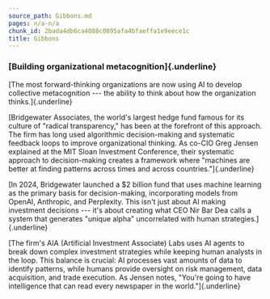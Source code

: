 ```yaml
---
source_path: Gibbons.md
pages: n/a-n/a
chunk_id: 2bada4db6ca4088c0095afa4bfaeffa1e9eece1c
title: Gibbons
---
```

### **[Building organizational metacognition]{.underline}**

[The most forward-thinking organizations are now using AI to develop
collective metacognition --- the ability to think about how the
organization thinks.]{.underline}

[Bridgewater Associates, the world\'s largest hedge fund famous for its
culture of \"radical transparency,\" has been at the forefront of this
approach. The firm has long used algorithmic decision-making and
systematic feedback loops to improve organizational thinking. As co-CIO
Greg Jensen explained at the MIT Sloan Investment Conference, their
systematic approach to decision-making creates a framework where
\"machines are better at finding patterns across times and across
countries.\"]{.underline}

[In 2024, Bridgewater launched a \$2 billion fund that uses machine
learning as the primary basis for decision-making, incorporating models
from OpenAI, Anthropic, and Perplexity. This isn\'t just about AI making
investment decisions --- it\'s about creating what CEO Nir Bar Dea calls
a system that generates \"unique alpha\" uncorrelated with human
strategies.]{.underline}

[The firm\'s AIA (Artificial Investment Associate) Labs uses AI agents
to break down complex investment strategies while keeping human analysts
in the loop. This balance is crucial: AI processes vast amounts of data
to identify patterns, while humans provide oversight on risk management,
data acquisition, and trade execution. As Jensen notes, \"You\'re going
to have intelligence that can read every newspaper in the
world.\"]{.underline}
